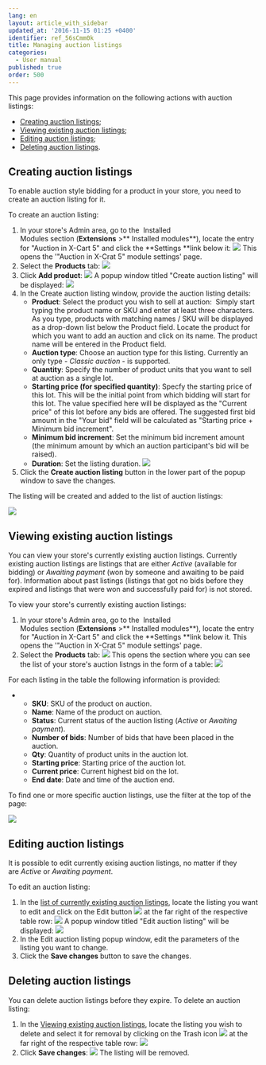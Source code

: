 ```yaml
---
lang: en
layout: article_with_sidebar
updated_at: '2016-11-15 01:25 +0400'
identifier: ref_56sCmm0k
title: Managing auction listings
categories:
  - User manual
published: true
order: 500
---
```



This page provides information on the following actions with auction listings:

*   [Creating auction listings](#creating-auction-listings);
*   [Viewing existing auction listings](#viewing-existing-auction-listings);
*   [Editing auction listings](#editing-auction-listings);
*   [Deleting auction listings](#deleting-auction-listings).

## Creating auction listings

To enable auction style bidding for a product in your store, you need to create an auction listing for it.

To create an auction listing:

1.  In your store's Admin area, go to the  Installed Modules section (**Extensions** >** Installed modules**), locate the entry for "Auction in X-Cart 5" and click the **Settings **link below it:
    ![]({{site.baseurl}}/attachments/8225026/8356065.png?effects=drop-shadow)
    This opens the '"Auction in X-Crat 5" module settings' page.
2.  Select the **Products** tab:
    ![]({{site.baseurl}}/attachments/8225026/8356064.png?effects=drop-shadow)
3.  Click **Add product**:
    ![]({{site.baseurl}}/attachments/8225026/8356066.png?effects=drop-shadow)
    A popup window titled "Create auction listing" will be displayed:
    ![]({{site.baseurl}}/attachments/8225026/8356067.png?effects=drop-shadow)
4.  In the Create auction listing window, provide the auction listing details:
    *   **Product**: Select the product you wish to sell at auction: 
        Simply start typing the product name or SKU and enter at least three characters. As you type, products with matching names / SKU will be displayed as a drop-down list below the Product field. Locate the product for which you want to add an auction and click on its name. The product name will be entered in the Product field.
    *   **Auction type**: Choose an auction type for this listing. Currently an only type - _Classic auction_ - is supported.
    *   **Quantity**: Specify the number of product units that you want to sell at auction as a single lot. 
    *   **Starting price (for specified quantity)**: Specfy the starting price of this lot. This will be the initial point from which bidding will start for this lot. The value specified here will be displayed as the "Current price" of this lot before any bids are offered. The suggested first bid amount in the "Your bid" field will be calculated as "Starting price + Minimum bid increment". 
    *   **Minimum bid increment**: Set the minimum bid increment amount (the minimum amount by which an auction participant's bid will be raised).
    *   **Duration**: Set the listing duration.
        ![]({{site.baseurl}}/attachments/8225026/8356068.png?effects=drop-shadow)
5.  Click the **Create auction listing** button in the lower part of the popup window to save the changes.

The listing will be created and added to the list of auction listings:

![]({{site.baseurl}}/attachments/8225026/8356071.png?effects=drop-shadow)

## Viewing existing auction listings

You can view your store's currently existing auction listings. Currently existing auction listings are listings that are either _Active_ (available for bidding) or _Awaiting payment_ (won by someone and awaiting to be paid for). Information about past listings (listings that got no bids before they expired and listings that were won and successfully paid for) is not stored.

To view your store's currently existing auction listings:

1.  In your store's Admin area, go to the  Installed Modules section (**Extensions** >** Installed modules**), locate the entry for "Auction in X-Cart 5" and click the **Settings **link below it.
    This opens the '"Auction in X-Crat 5" module settings' page.
2.  Select the **Products** tab:
    ![]({{site.baseurl}}/attachments/8225026/8356064.png?effects=drop-shadow)
    This opens the section where you can see the list of your store's auction listngs in the form of a table:
    ![]({{site.baseurl}}/attachments/8225026/8356077.png?effects=drop-shadow)

For each listing in the table the following information is provided:

*   *   **SKU**: SKU of the product on auction.
    *   **Name**: Name of the product on auction.
    *   **Status**: Current status of the auction listing (_Active_ or _Awaiting payment_). 
    *   **Number of bids**: Number of bids that have been placed in the auction.
    *   **Qty**: Quantity of product units in the auction lot.
    *   **Starting price**: Starting price of the auction lot.
    *   **Current price**: Current highest bid on the lot.
    *   **End date**: Date and time of the auction end.

To find one or more specific auction listings, use the filter at the top of the page:

![]({{site.baseurl}}/attachments/8225026/8356082.png?effects=drop-shadow)

## Editing auction listings

It is possible to edit currently exising auction listings, no matter if they are _Active_ or _Awaiting payment_.

To edit an auction listing:

1.  In the [list of currently existing auction listings](#viewing-existing-auction-listings), locate the listing you want to edit and click on the Edit button ![]({{site.baseurl}}/attachments/8225026/8356084.png) at the far right of the respective table row:
    ![]({{site.baseurl}}/attachments/8225026/8356081.png?effects=drop-shadow)
    A popup window titled "Edit auction listing" will be displayed:
    ![]({{site.baseurl}}/attachments/8225026/8356104.png?effects=drop-shadow)
2.  In the Edit auction listing popup window, edit the parameters of the listing you want to change.
3.  Click the **Save changes** button to save the changes.

## Deleting auction listings

You can delete auction listings before they expire. To delete an auction listing:

1.  In the [Viewing existing auction listings](#viewing-existing-auction-listings), locate the listing you wish to delete and select it for removal by clicking on the Trash icon ![]({{site.baseurl}}/attachments/8225026/8356083.png) at the far right of the respective table row:
    ![]({{site.baseurl}}/attachments/8225026/8356079.png?effects=drop-shadow)
2.  Click **Save changes**:
    ![]({{site.baseurl}}/attachments/8225026/8356080.png?effects=drop-shadow)
    The listing will be removed.
